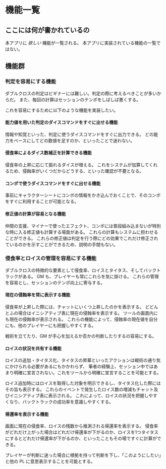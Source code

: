 # 機能一覧

## ここには何が書かれているの

本アプリに *欲しい* 機能が一覧される。
本アプリに実装されている機能の一覧ではない。

## 機能群

### 判定を容易にする機能 
ダブルクロスの判定はビギナーには難しい。判定の際に考えるべきことが多いからだ。
また、毎回の計算はセッションのテンポをしばしば悪くする。

これを容易にするために以下のような機能を実装したい。

#### 能力値を用いた判定のダイスコマンドをすぐに出せる機能

情報や知覚といった、判定に使うダイスコマンドをすぐに出力できる。
どの能力をベースにしてどの数値を足すのか、といったことで迷わない。

#### 侵食率によるダイス数補正を計算できる機能

侵食率の上昇に応じて振れるダイスが増える。
これをシステムが加算してくれるため、侵蝕率がいくつだからどうする、といった確認が不要となる。

#### コンボで使うダイスコマンドをすぐに出せる機能

事前にキャラクターシートにコンボの情報をかき込んでおくことで、そのコンボをすぐに利用することが可能となる。

#### 修正値の計算が容易となる機能

仲間の支援、マイナーで使ったエフェクト、コンボには普段組み込まないが特別な時に入る修正値も計算する場面がある。
これらの計算もシステムに担わせることができる。
これらの修正値は判定を行う際にどの効果でこれだけ修正されているのかを示すことができるため、説明の手間もない。

### 侵食率とロイスの管理を容易にする機能

ダブルクロスの特徴的な要素として侵食率、ロイスとタイタス、そしてバックトラックがある。
GM も、プレイヤーも常にこれらを気に掛ける。
これらの管理を容易とし、セッションのテンポ向上に寄与する。

#### 現在の侵蝕率を常に表示する機能

侵食率が上昇した際には、チャットにいくつ上昇したのかを表示する。
どどんとふの場合はイニシアティブ表に現在の侵蝕率を表示する。
ツールの画面内にも現在の侵蝕率が表示される。
これらの機能によって、侵蝕率の現在値を自分にも、他のプレイヤーにも把握しやすくする。

戦術を立てたり、GM が手心を加えるか否かの判断したりするの容易にする。

#### ロイスの状況を共有する機能

ロイスの追加・タイタス化、タイタスの昇華といったアクションは戦術の通り気にかけられる必要があるにもかかわらず、
筆者の経験上、セッション中ではあまり明確に宣言されない。これをツールから明確に宣言することを可能とする。

ロイス追加時にはロイスを取得した対象を明示できるし、タイタス化した際にはその旨も表示する。
これらのイベントで発生したロイス数の増減もチャット及びイニシアティブ表に表示される。
これによって、ロイスの状況を把握しやすくなり、バックトラックの成功率を意識しやすくする。

#### 帰還率を表示する機能

画面に現在の侵食率、ロイスの残数から推測される帰還率を表示する。
侵食率がどれだけ上がった場合はどれだけ帰還率が下がるのか、ロイスを1つタイタスにするとどれだけ帰還率が下がるのか、といったこともその場ですぐに計算ができる。

プレイヤーが判断に迷った場合に根拠を持って判断を下し、「このようにしたい」と他の PL に意思表示することを可能とする。
